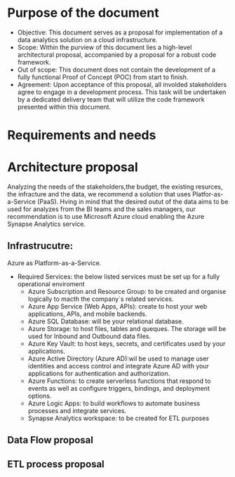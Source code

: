 # Purpose of the document
- Objective:
  This document serves as a proposal for implementation of a data analytics solution on a cloud infrastructure.
- Scope:
  Within the purview of this document lies a high-level architectural proposal, accompanied by a proposal for a robust code framework.
- Out of scope:
  This document does not contain the development of a fully functional Proof of Concept (POC) from start to finish.
- Agreement:
  Upon acceptance of this proposal, all involded stakeholders agree to engage in a development process. This task will be undertaken by a dedicated delivery team that will utilize the code framework presented within this document.
  

# Requirements and needs

# Architecture proposal
Analyzing the needs of the stakeholders,the budget, the existing resurces, the infracture and the data, we recommend a solution that uses Platfor-as-a-Service (PaaS). Hving in mind that the desired outut of the data aims to be used for analyzes from the BI teams and the sales managers, our recommendation is to use Microsoft Azure cloud enabling the Azure Synapse Analytics service.
## Infrastrucutre: 
Azure as Platform-as-a-Service.
- Required Services: the below listed services must be set up for a fully operational enviroment
  - Azure Subscription and Resource Group: to be created and organise logically to macth the company`s related services.
  - Azure App Service (Web Apps, APIs): create to host your web applications, APIs, and mobile backends.
  - Azure SQL Database: will be your relational database.
  - Azure Storage: to host  files, tables and queques. The storage will be used for Inbound and Outbound data files.
  - Azure Key Vault: to host keys, secrets, and certificates used by your applications.
  - Azure Active Directory (Azure AD):wil be used to manage user identities and access control and integrate Azure AD with your applications for authentication and authorization.
  - Azure Functions: to create serverless functions that respond to events as well as configure triggers, bindings, and deployment options.
  - Azure Logic Apps: to build workflows to automate business processes and integrate services.
  - Synapse Analytics workspace: to be created for ETL purposes

## Data Flow proposal
## ETL process proposal

  






  
    
